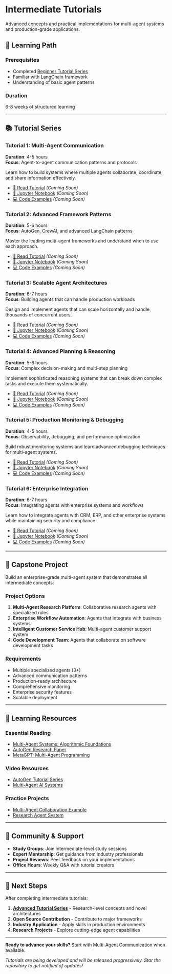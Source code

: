 # Intermediate Tutorials

Advanced concepts and practical implementations for multi-agent systems and production-grade applications.

## 🎯 Learning Path

### Prerequisites
- Completed [Beginner Tutorial Series](../beginner/)
- Familiar with LangChain framework
- Understanding of basic agent patterns

### Duration
6-8 weeks of structured learning

---

## 📚 Tutorial Series

### Tutorial 1: Multi-Agent Communication
**Duration**: 4-5 hours  
**Focus**: Agent-to-agent communication patterns and protocols

Learn how to build systems where multiple agents collaborate, coordinate, and share information effectively.

- [📖 Read Tutorial](./01-multi-agent-communication/) *(Coming Soon)*
- [📓 Jupyter Notebook](./01-multi-agent-communication/tutorial.ipynb) *(Coming Soon)*
- [💻 Code Examples](./01-multi-agent-communication/examples/) *(Coming Soon)*

### Tutorial 2: Advanced Framework Patterns
**Duration**: 5-6 hours  
**Focus**: AutoGen, CrewAI, and advanced LangChain patterns

Master the leading multi-agent frameworks and understand when to use each approach.

- [📖 Read Tutorial](./02-advanced-frameworks/) *(Coming Soon)*
- [📓 Jupyter Notebook](./02-advanced-frameworks/tutorial.ipynb) *(Coming Soon)*
- [💻 Code Examples](./02-advanced-frameworks/examples/) *(Coming Soon)*

### Tutorial 3: Scalable Agent Architectures
**Duration**: 6-7 hours  
**Focus**: Building agents that can handle production workloads

Design and implement agents that can scale horizontally and handle thousands of concurrent users.

- [📖 Read Tutorial](./03-scalable-architectures/) *(Coming Soon)*
- [📓 Jupyter Notebook](./03-scalable-architectures/tutorial.ipynb) *(Coming Soon)*
- [💻 Code Examples](./03-scalable-architectures/examples/) *(Coming Soon)*

### Tutorial 4: Advanced Planning & Reasoning
**Duration**: 5-6 hours  
**Focus**: Complex decision-making and multi-step planning

Implement sophisticated reasoning systems that can break down complex tasks and execute them systematically.

- [📖 Read Tutorial](./04-planning-reasoning/) *(Coming Soon)*
- [📓 Jupyter Notebook](./04-planning-reasoning/tutorial.ipynb) *(Coming Soon)*
- [💻 Code Examples](./04-planning-reasoning/examples/) *(Coming Soon)*

### Tutorial 5: Production Monitoring & Debugging
**Duration**: 4-5 hours  
**Focus**: Observability, debugging, and performance optimization

Build robust monitoring systems and learn advanced debugging techniques for multi-agent systems.

- [📖 Read Tutorial](./05-monitoring-debugging/) *(Coming Soon)*
- [📓 Jupyter Notebook](./05-monitoring-debugging/tutorial.ipynb) *(Coming Soon)*
- [💻 Code Examples](./05-monitoring-debugging/examples/) *(Coming Soon)*

### Tutorial 6: Enterprise Integration
**Duration**: 6-7 hours  
**Focus**: Integrating agents with enterprise systems and workflows

Learn how to integrate agents with CRM, ERP, and other enterprise systems while maintaining security and compliance.

- [📖 Read Tutorial](./06-enterprise-integration/) *(Coming Soon)*
- [📓 Jupyter Notebook](./06-enterprise-integration/tutorial.ipynb) *(Coming Soon)*
- [💻 Code Examples](./06-enterprise-integration/examples/) *(Coming Soon)*

---

## 🚀 Capstone Project

Build an enterprise-grade multi-agent system that demonstrates all intermediate concepts:

### Project Options
1. **Multi-Agent Research Platform**: Collaborative research agents with specialized roles
2. **Enterprise Workflow Automation**: Agents that integrate with business systems
3. **Intelligent Customer Service Hub**: Multi-agent customer support system
4. **Code Development Team**: Agents that collaborate on software development tasks

### Requirements
- Multiple specialized agents (3+)
- Advanced communication patterns
- Production-ready architecture
- Comprehensive monitoring
- Enterprise security features
- Scalable deployment

---

## 📖 Learning Resources

### Essential Reading
- [Multi-Agent Systems: Algorithmic Foundations](https://www.amazon.com/Multi-Agent-Systems-Algorithmic-Game-Theoretic-Foundations/dp/0521899435)
- [AutoGen Research Paper](https://arxiv.org/abs/2308.08155)
- [MetaGPT: Multi-Agent Programming](https://arxiv.org/abs/2308.00352)

### Video Resources
- [AutoGen Tutorial Series](https://www.youtube.com/@MicrosoftDeveloper)
- [Multi-Agent AI Systems](https://www.youtube.com/playlist?list=PLfaIDFEXuae2LXbO1_PKyVJiQ23ZztA0x)

### Practice Projects
- [Multi-Agent Collaboration Example](../../examples/multi-agent-collab/)
- [Research Agent System](../../examples/research-agent/)

---

## 🤝 Community & Support

- **Study Groups**: Join intermediate-level study sessions
- **Expert Mentorship**: Get guidance from industry professionals
- **Project Reviews**: Peer feedback on your implementations
- **Office Hours**: Weekly Q&A with tutorial creators

---

## 🎯 Next Steps

After completing intermediate tutorials:
1. **[Advanced Tutorial Series](../advanced/)** - Research-level concepts and novel architectures
2. **Open Source Contribution** - Contribute to major frameworks
3. **Industry Application** - Apply skills in production environments
4. **Research Projects** - Explore cutting-edge agent capabilities

---

**Ready to advance your skills?** Start with [Multi-Agent Communication](./01-multi-agent-communication/) when available.

*Tutorials are being developed and will be released progressively. Star the repository to get notified of updates!*
